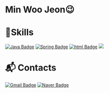 # Min Woo Jeon😉


# 🚀Skills
[![Java Badge](https://img.shields.io/badge/Java-ED8B00?style=flat-square&logo=openjdk&logoColor=white)](https://docs.oracle.com/en/java/)
[![Spring Badge](https://img.shields.io/badge/Spring-6DB33F?style=flat-square&logo=spring&logoColor=white)](https://spring.io/)
[![html Badge](https://img.shields.io/badge/HTML5-E34F26?style=flat-square&logo=html5&logoColor=white)](#)
<img src="https://img.shields.io/badge/MySQL-4479A1?style=flat-square&logo=MySQL&logoColor=white"/></a>


# :mailbox_with_mail: Contacts
[![Gmail Badge](https://img.shields.io/badge/Gmail-d14836?style=flat-square&logo=Gmail&logoColor=white&link=mailto:jeonminwoo2000@gmail.com)](mailto:jeonminwoo2000@gmail.com)
[![Naver Badge](https://img.shields.io/badge/Naver-03C75A?style=flat-square&logo=Naver&logoColor=white&link=mailto:minwoo867412@naver.com)](mailto:minwoo867412@naver.com)
